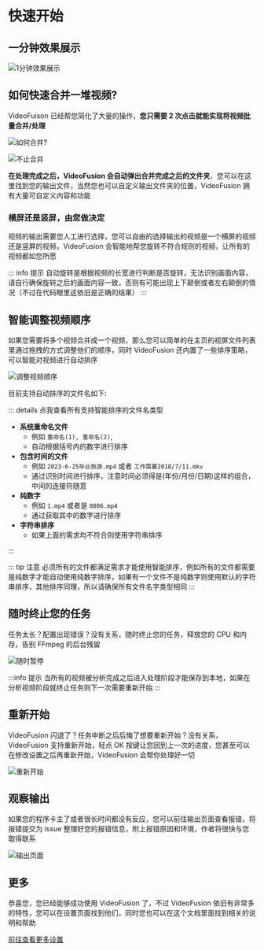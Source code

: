 # 快速开始

## 一分钟效果展示

![1分钟效果展示](/1分钟效果展示.gif)

## 如何快速合并一堆视频?

VideoFuison 已经帮您简化了大量的操作，**您只需要 2 次点击就能实现将视频批量合并/处理**

![如何合并?](/快速合并视频向导图片_1.png)

![不止合并](/不止合并.jpg)

**在处理完成之后，VideoFusion 会自动弹出合并完成之后的文件夹**，您可以在这里找到您的输出文件，当然您也可以自定义输出文件夹的位置，VideoFusion 拥有大量可自定义内容和功能

### 横屏还是竖屏，由您做决定

视频的输出需要您人工进行选择，您可以自由的选择输出的视频是一个横屏的视频还是竖屏的视频，VideoFusion 会智能地帮您旋转不符合规则的视频，让所有的视频都如您所愿

::: info 提示
自动旋转是根据视频的长宽进行判断是否旋转，无法识别画面内容，请自行确保旋转之后的画面内容一致，否则有可能出现上下颠倒或者左右颠倒的情况（不过在代码眼里这依旧是正确的结果）
:::

## 智能调整视频顺序

如果您需要将多个视频合并成一个视频，那么您可以简单的在主页的视屏文件列表里通过拖拽的方式调整他们的顺序，同时 VideoFusion 还内置了一些排序策略，可以智能对视频进行自动排序

![调整视频顺序](/调整视频顺序.gif)

目前支持自动排序的文件名如下:

::: details 点我查看所有支持智能排序的文件名类型

- **系统重命名文件**
    - 例如 `重命名(1), 重命名(2)`, 
    - 自动根据括号内的数字进行排序 
- **包含时间的文件**
    - 例如 `2023-6-25毕业旅游.mp4` 或者 `工作需要2018/7/11.mkv`
    - 通过识别时间进行排序，注意时间必须得是(年份/月份/日期)这样的组合，中间的连接符随意
- **纯数字**
    - 例如 `1.mp4` 或者是 `0006.mp4`
    - 通过获取其中的数字进行排序
- **字符串排序**
    - 如果上面的需求均不符合则使用字符串排序

:::

::: tip 注意
必须所有的文件都满足需求才能使用智能排序，例如所有的文件都需要是纯数字才能自动使用纯数字排序，如果有一个文件不是纯数字则使用默认的字符串排序，其他排序同理，所以请确保所有文件名字类型相同
:::

## 随时终止您的任务

任务太长？配置出现错误？没有关系，随时终止您的任务，释放您的 CPU 和内存，告别 FFmpeg 的后台残留

![随时暂停](/随时暂停.gif)

:::info 提示
当所有的视频被分析完成之后进入处理阶段才能保存到本地，如果在分析视频阶段就终止任务则下一次需要重新开始
:::

## 重新开始

VideoFusion 闪退了？任务中断之后后悔了想要重新开始？没有关系，VideoFusion 支持重新开始，轻点 OK 按键让您回到上一次的进度，您甚至可以在修改设置之后再重新开始，VideoFusion 会帮你处理好一切

![重新开始](/重新开始.png)

## 观察输出

如果您的程序卡主了或者很长时间都没有反应，您可以前往输出页面查看报错，将报错提交为 issue 整理好您的报错信息，附上报错原因和环境，作者将很快与您取得联系

![输出页面](/输出页面.png)

## 更多

恭喜您，您已经能够成功使用 VideoFusion 了，不过 VideoFusion 依旧有非常多的特性，您可以在设置页面找到他们，同时您也可以在这个文档里面找到相关的说明和帮助

[前往查看更多设置](/normal_settings.md)